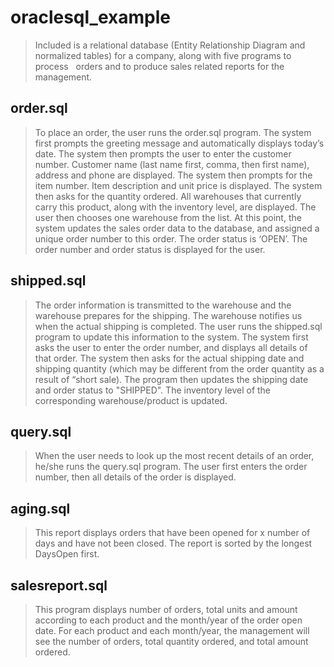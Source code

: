 # oraclesql_example
>Included is a relational database (Entity Relationship Diagram and normalized tables) for a company, along with five programs to process    orders and to produce sales related reports for the management. 


## order.sql
>To place an order, the user runs the order.sql program. The system first prompts the greeting message and automatically displays today’s date. The system then prompts the user to enter the customer number. Customer name (last name first, comma, then first name), address and phone are displayed. The system then prompts for the item number. Item description and unit price is displayed. The system then asks for the quantity ordered. All warehouses that currently carry this product, along with the inventory level, are displayed. The user then chooses one warehouse from the list. At this point, the system updates the sales order data to the database, and assigned a unique order number to this order. The order status is ‘OPEN’. The order number and order status is displayed for the user. </p>

## shipped.sql
>The order information is transmitted to the warehouse and the warehouse prepares for the shipping. The warehouse notifies us when the actual shipping is completed. The user runs the shipped.sql program to update this information to the system.  The system first asks the user to enter the order number, and displays all details of that order. The system then asks for the actual shipping date and shipping quantity (which may be different from the order quantity as a result of “short sale). The program then updates the shipping date and order status to "SHIPPED".  The inventory level of the corresponding warehouse/product is updated.

## query.sql
>When the user needs to look up the most recent details of an order, he/she runs the query.sql program. The user first enters the order number, then all details of the order is displayed.

## aging.sql
>This report displays orders that have been opened for x number of days and have not been closed.  The report is sorted by the longest DaysOpen first. 

## salesreport.sql
>This program displays number of orders, total units and amount according to each product and the month/year of the order open date.  For each product and each month/year, the management will see the number of orders, total quantity ordered, and total amount ordered.
